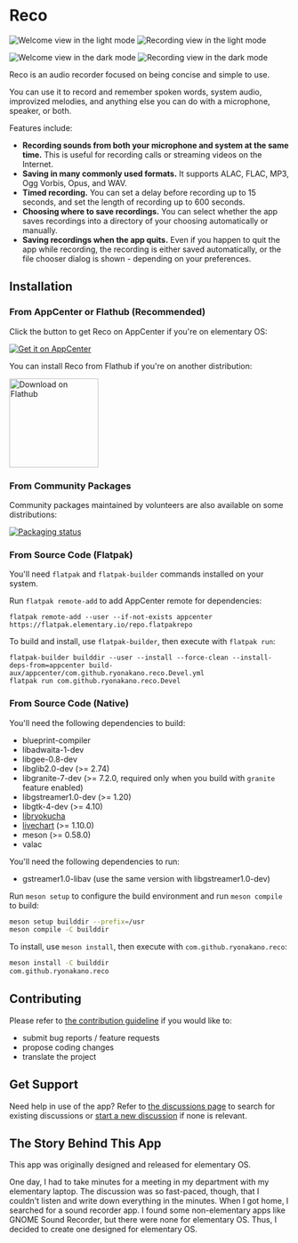 # Reco
![Welcome view in the light mode](data/screenshots/pantheon/welcome-init-light.png#gh-light-mode-only) ![Recording view in the light mode](data/screenshots/pantheon/recording-light.png#gh-light-mode-only)

![Welcome view in the dark mode](data/screenshots/pantheon/welcome-init-dark.png#gh-dark-mode-only) ![Recording view in the dark mode](data/screenshots/pantheon/recording-dark.png#gh-dark-mode-only)

Reco is an audio recorder focused on being concise and simple to use.

You can use it to record and remember spoken words, system audio, improvized melodies, and anything else you can do with a microphone, speaker, or both.

Features include:

* **Recording sounds from both your microphone and system at the same time.** This is useful for recording calls or streaming videos on the Internet.
* **Saving in many commonly used formats.** It supports ALAC, FLAC, MP3, Ogg Vorbis, Opus, and WAV.
* **Timed recording.** You can set a delay before recording up to 15 seconds, and set the length of recording up to 600 seconds.
* **Choosing where to save recordings.** You can select whether the app saves recordings into a directory of your choosing automatically or manually.
* **Saving recordings when the app quits.** Even if you happen to quit the app while recording, the recording is either saved automatically, or the file chooser dialog is shown - depending on your preferences.

## Installation
### From AppCenter or Flathub (Recommended)
Click the button to get Reco on AppCenter if you're on elementary OS:

[![Get it on AppCenter](https://appcenter.elementary.io/badge.svg)](https://appcenter.elementary.io/com.github.ryonakano.reco)

You can install Reco from Flathub if you're on another distribution:

[<img src="https://flathub.org/assets/badges/flathub-badge-en.svg" width="160" alt="Download on Flathub">](https://flathub.org/apps/com.github.ryonakano.reco)

### From Community Packages
Community packages maintained by volunteers are also available on some distributions:

[![Packaging status](https://repology.org/badge/vertical-allrepos/reco.svg)](https://repology.org/project/reco/versions)

### From Source Code (Flatpak)
You'll need `flatpak` and `flatpak-builder` commands installed on your system.

Run `flatpak remote-add` to add AppCenter remote for dependencies:

```
flatpak remote-add --user --if-not-exists appcenter https://flatpak.elementary.io/repo.flatpakrepo
```

To build and install, use `flatpak-builder`, then execute with `flatpak run`:

```
flatpak-builder builddir --user --install --force-clean --install-deps-from=appcenter build-aux/appcenter/com.github.ryonakano.reco.Devel.yml
flatpak run com.github.ryonakano.reco.Devel
```

### From Source Code (Native)
You'll need the following dependencies to build:

* blueprint-compiler
* libadwaita-1-dev
* libgee-0.8-dev
* libglib2.0-dev (>= 2.74)
* libgranite-7-dev (>= 7.2.0, required only when you build with `granite` feature enabled)
* libgstreamer1.0-dev (>= 1.20)
* libgtk-4-dev (>= 4.10)
* [libryokucha](https://github.com/ryonakano/ryokucha)
* [livechart](https://github.com/lcallarec/live-chart) (>= 1.10.0)
* meson (>= 0.58.0)
* valac

You'll need the following dependencies to run:

* gstreamer1.0-libav (use the same version with libgstreamer1.0-dev)

Run `meson setup` to configure the build environment and run `meson compile` to build:

```bash
meson setup builddir --prefix=/usr
meson compile -C builddir
```

To install, use `meson install`, then execute with `com.github.ryonakano.reco`:

```bash
meson install -C builddir
com.github.ryonakano.reco
```

## Contributing
Please refer to [the contribution guideline](CONTRIBUTING.md) if you would like to:

- submit bug reports / feature requests
- propose coding changes
- translate the project

## Get Support
Need help in use of the app? Refer to [the discussions page](https://github.com/ryonakano/reco/discussions) to search for existing discussions or [start a new discussion](https://github.com/ryonakano/reco/discussions/new/choose) if none is relevant.

## The Story Behind This App
This app was originally designed and released for elementary OS.

One day, I had to take minutes for a meeting in my department with my elementary laptop. The discussion was so fast-paced, though, that I couldn't listen and write down everything in the minutes. When I got home, I searched for a sound recorder app. I found some non-elementary apps like GNOME Sound Recorder, but there were none for elementary OS. Thus, I decided to create one designed for elementary OS.
